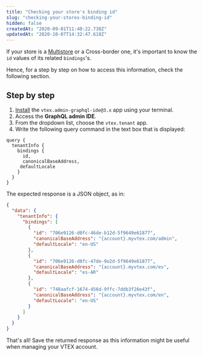 ```yaml
---
title: "Checking your store's binding id"
slug: "checking-your-stores-binding-id"
hidden: false
createdAt: "2020-09-01T11:40:22.738Z"
updatedAt: "2020-10-07T14:32:47.618Z"
---
```


If your store is a [Multistore](https://help.vtex.com/en/tutorial/creating-multi-store-multi-domain--tutorials_510?locale=en) or a Cross-border one, it's important to know the `id` values of its related `bindings`'s.

Hence, for a step by step on how to access this information, check the following section.

## Step by step

1. [Install](https://developers.vtex.com/docs/guides/vtex-io-documentation-installing-an-app) the `vtex.admin-graphql-ide@3.x` app using your terminal.
2. Access the **GraphQL admin IDE**.
3. From the dropdown list, choose the `vtex.tenant` app.
4. Write the following query command in the text box that is displayed:

```gql
query {
  tenantInfo {
    bindings {
      id,
      canonicalBaseAddress,
     defaultLocale
    }
  }
}
```

The expected response is a JSON object, as in:

```json
{
  "data": {
    "tenantInfo": {
      "bindings": [
        {
          "id": "706e9126-d0fc-46de-b12d-5f9649e61877",
          "canonicalBaseAddress": "{account}.myvtex.com/admin",
          "defaultLocale": "en-US"
        },
        {
          "id": "706e9126-d0fc-47de-9o2d-5f9649e61877",
          "canonicalBaseAddress": "{account}.myvtex.com/es",
          "defaultLocale": "es-AR"
        },
        {
          "id": "748aafcf-1674-456d-9ffc-7ddb3f26e43f",
          "canonicalBaseAddress": "{account}.myvtex.com/en",
          "defaultLocale": "en-US"
        }
      ]
    }
  }
}
```

That's all! Save the returned response as this information might be useful when managing your VTEX account.
